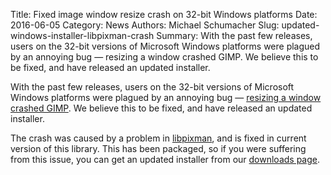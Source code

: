 Title: Fixed image window resize crash on 32-bit Windows platforms
Date: 2016-06-05
Category: News
Authors: Michael Schumacher
Slug: updated-windows-installer-libpixman-crash
Summary: With the past few releases, users on the 32-bit versions of Microsoft Windows platforms were plagued by an annoying bug — resizing a window crashed GIMP. We believe this to be fixed, and have released an updated installer.

With the past few releases, users on the 32-bit versions of Microsoft Windows platforms were plagued by an annoying bug — [resizing a window crashed GIMP](https://bugzilla.gnome.org/show_bug.cgi?id=759602). We believe this to be fixed, and have released an updated installer.

The crash was caused by a problem in [libpixman](http://www.pixman.org), and is fixed in current version of this library. This has been packaged, so if you were suffering from this issue, you can get an updated installer from our [downloads page](//www.gimp.org/downloads/).
